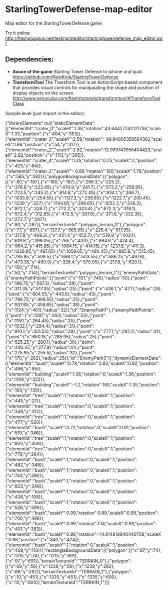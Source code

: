 # StarlingTowerDefense-map-editor
Map editor for the StarlingTowerDefense game

Try it online: http://flashplusplus.net/testing/steditor/starlingtowerdefense_map_editor.swf

## Dependencies:

  * **Souce of the game** Starling Tower Defense to iphone and ipad. https://github.com/NewKrok/StarlingTowerDefense
  * **TransformTool** The Transform Tool is an ActionScript-based component that provides visual controls for manipulating the shape and position of display objects on the screen. http://www.senocular.com/flash/tutorials/transformtool/#TransformToolClass

Sample level (just import in the editor):

{"libraryElements":null,"staticElementData":[{"elementId":"crater_0","scaleY":1.38,"rotation":43.64427242121736,"scaleX":1.33,"position":{"x":404,"y":353}},{"elementId":"crater_3","scaleY":2.59,"rotation":-99.94805358584362,"scaleX":1.86,"position":{"x":54,"y":317}},{"elementId":"crater_2","scaleY":2.82,"rotation":12.999743955404423,"scaleX":2.82,"position":{"x":1113,"y":305}},{"elementId":"crater_4","scaleY":1.35,"rotation":0.25,"scaleX":2,"position":{"x":425,"y":84}},{"elementId":"crater_2","scaleY":-0.88,"rotation":180,"scaleX":1.78,"position":{"x":585,"y":592}}],"polygonBackgroundData":[{"polygon":[{"x":80,"y":187},{"x":180,"y":187},{"x":266.3,"y":225.2},{"x":376.6,"y":223.45},{"x":474.9,"y":241.7},{"x":573.2,"y":259.95},{"x":723.5,"y":245.2},{"x":814.8,"y":272.45},{"x":934.1,"y":266.7},{"x":1033.9,"y":254.55},{"x":1127.3,"y":236.85},{"x":1222.7,"y":200.45},{"x":1239,"y":327},{"x":1144.65,"y":296.65},{"x":1052.3,"y":336.3},{"x":872.1,"y":328.7},{"x":772.2,"y":323.4},{"x":672.3,"y":318.1},{"x":572.4,"y":312.85},{"x":472.5,"y":307.6},{"x":371.6,"y":332.35},{"x":272.7,"y":297.1},{"x":80,"y":287}],"terrainTextureId":"polygon_terrain_0"},{"polygon":[{"x":77,"y":657},{"x":137.7,"y":565.95},{"x":225.4,"y":517.95},{"x":317.9,"y":469.3},{"x":421.4,"y":452.7},{"x":519.9,"y":403.1},{"x":619.8,"y":399.05},{"x":765,"y":433},{"x":864.6,"y":424.4},{"x":964.2,"y":415.85},{"x":1064.15,"y":414.15},{"x":1237.8,"y":411.3},{"x":1228.95,"y":497.05},{"x":1059.65,"y":480.45},{"x":885.8,"y":515.45},{"x":785.95,"y":509.5},{"x":686.1,"y":503.55},{"x":586.25,"y":497.6},{"x":473.35,"y":490.9},{"x":326.4,"y":570.05},{"x":217.8,"y":620.1},{"x":150,"y":714},{"x":50,"y":714}],"terrainTextureId":"polygon_terrain_1"}],"enemyPathData":[{"enemyPathPoints":[{"point":{"x":101,"y":745},"radius":50},{"point":{"x":196.75,"y":587.2},"radius":38},{"point":{"x":311.35,"y":517.35},"radius":25},{"point":{"x":436.1,"y":477},"radius":29},{"point":{"x":604.55,"y":443.6},"radius":43},{"point":{"x":786.75,"y":466.55},"radius":25},{"point":{"x":937.65,"y":458.65},"radius":38},{"point":{"x":1124,"y":461},"radius":32}],"id":"EnemyPath1"},{"enemyPathPoints":[{"point":{"x":1297,"y":263},"radius":53},{"point":{"x":1150,"y":264.45},"radius":25},{"point":{"x":1032.1,"y":294.4},"radius":31},{"point":{"x":910.1,"y":301.55},"radius":29},{"point":{"x":777.1,"y":297.2},"radius":31},{"point":{"x":650.15,"y":285.95},"radius":25},{"point":{"x":525.25,"y":280.1},"radius":30},{"point":{"x":400.45,"y":277.9},"radius":41},{"point":{"x":275.95,"y":255.5},"radius":32},{"point":{"x":170,"y":262},"radius":25}],"id":"EnemyPath3"}],"dynamicElementData":[{"elementId":"bush","scaleY":0.78,"rotation":3.83,"scaleX":0.92,"position":{"x":496,"y":95}},{"elementId":"building","scaleY":1.36,"rotation":0,"scaleX":1.36,"position":{"x":1109,"y":322}},{"elementId":"building","scaleY":-1.2,"rotation":180,"scaleX":1.35,"position":{"x":193,"y":139}},{"elementId":"tree","scaleY":1,"rotation":0,"scaleX":1,"position":{"x":445,"y":27}},{"elementId":"tree","scaleY":1,"rotation":0,"scaleX":1,"position":{"x":348,"y":312}},{"elementId":"tree","scaleY":1,"rotation":0,"scaleX":1,"position":{"x":477,"y":520}},{"elementId":"bush","scaleY":0.72,"rotation":0,"scaleX":0.91,"position":{"x":519,"y":346}},{"elementId":"tree","scaleY":1,"rotation":0,"scaleX":1,"position":{"x":920,"y":308}},{"elementId":"tree","scaleY":1,"rotation":0,"scaleX":1,"position":{"x":779,"y":264}},{"elementId":"bush","scaleY":1,"rotation":0,"scaleX":1,"position":{"x":482,"y":348}},{"elementId":"bush","scaleY":1,"rotation":0,"scaleX":1,"position":{"x":743,"y":390}},{"elementId":"bush","scaleY":1,"rotation":0,"scaleX":1,"position":{"x":823,"y":348}},{"elementId":"bush","scaleY":1,"rotation":0,"scaleX":1,"position":{"x":436,"y":108}},{"elementId":"bush","scaleY":1,"rotation":0,"scaleX":1,"position":{"x":526,"y":599}},{"elementId":"bush","scaleY":0.99,"rotation":0.89,"scaleX":0.99,"position":{"x":700,"y":496}},{"elementId":"bush","scaleY":0.99,"rotation":1.14,"scaleX":0.99,"position":{"x":401,"y":383}},{"elementId":"bush","scaleY":0.98,"rotation":-14.814819940440708,"scaleX":0.98,"position":{"x":340,"y":424}},{"elementId":"bush","scaleY":1,"rotation":0,"scaleX":1,"position":{"x":469,"y":110}}],"rectangleBackgroundData":[{"polygon":[{"x":97,"y":74},{"x":1215,"y":74},{"x":1215,"y":691},{"x":97,"y":691}],"terrainTextureId":"TERRAIN_0"},{"polygon":[{"x":69,"y":56},{"x":1239,"y":56},{"x":1239,"y":282},{"x":69,"y":282}],"terrainTextureId":"TERRAIN_1"},{"polygon":[{"x":10,"y":451},{"x":1335,"y":451},{"x":1335,"y":600},{"x":10,"y":600}],"terrainTextureId":"TERRAIN_1"}]}
